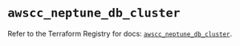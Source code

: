 # `awscc_neptune_db_cluster`

Refer to the Terraform Registry for docs: [`awscc_neptune_db_cluster`](https://registry.terraform.io/providers/hashicorp/awscc/0.70.0/docs/resources/neptune_db_cluster).
